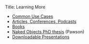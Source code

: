 Title: Learning More

- [Common Use Cases](./common-use-cases.html)
- [Articles, Conferences, Podcasts](./articles-and-presentations.html)
- [Books](books.html)
- [Naked Objects PhD thesis](resources/Pawson-Naked-Objects-thesis.pdf) (Pawson)
- [Downloadable Presentations](./presentations.html)
